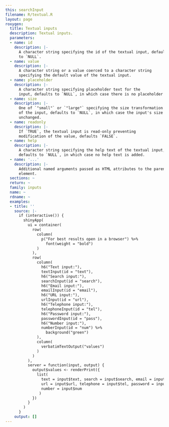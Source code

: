 ```yaml
---
this: searchInput
filename: R/textual.R
layout: page
roxygen:
  title: Textual inputs
  description: Textual inputs.
  parameters:
  - name: id
    description: |-
      A character string specifying the id of the textual input, defaults
      to `NULL`.
  - name: value
    description: |-
      A character string or a value coerced to a character string
      specifying the default value of the textual input.
  - name: placeholder
    description: |-
      A character string specifying placeholder text for the
      input, defaults to `NULL`, in which case there is no placeholder text.
  - name: size
    description: |-
      One of `"small"` or `"large"` specifying the size transformation
      of the input, defaults to `NULL`, in which case the input's size is
      unchanged.
  - name: readonly
    description: |-
      If `TRUE`, the textual input is read-only preventing
      modification of the value, defaults `FALSE`.
  - name: help
    description: |-
      A character string specifying the help text of the textual input,
      defaults to `NULL`, in which case no help text is added.
  - name: '...'
    description: |-
      Additional named arguments passed as HTML attributes to the parent
      element.
  sections: ~
  return: ~
  family: inputs
  name: ~
  rdname: ~
  examples:
  - title: ''
    source: |-
      if (interactive()) {
        shinyApp(
          ui = container(
            row(
              column(
                p("For best results open in a browser") %>%
                  font(weight = "bold")
              )
            ),
            row(
              column(
                h6("Text input:"),
                textInput(id = "text"),
                h6("Search input:"),
                searchInput(id = "search"),
                h6("Email input:"),
                emailInput(id = "email"),
                h6("URL input:"),
                urlInput(id = "url"),
                h6("Telephone input:"),
                telephoneInput(id = "tel"),
                h6("Password input:"),
                passwordInput(id = "pass"),
                h6("Number input:"),
                numberInput(id = "num") %>%
                  background("green")
              ),
              column(
                verbatimTextOutput("values")
              )
            )
          ),
          server = function(input, output) {
            output$values <- renderPrint({
              list(
                text = input$text, search = input$search, email = input$email,
                url = input$url, telephone = input$tel, password = input$pass,
                number = input$num
               )
            })
          }
        )
      }
    output: []
---
```

